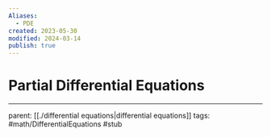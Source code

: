 ```yaml
---
Aliases:
  - PDE
created: 2023-05-30
modified: 2024-03-14
publish: true
---
```


# Partial Differential Equations

---
parent: [[./differential equations|differential equations]]
tags: #math/DifferentialEquations #stub